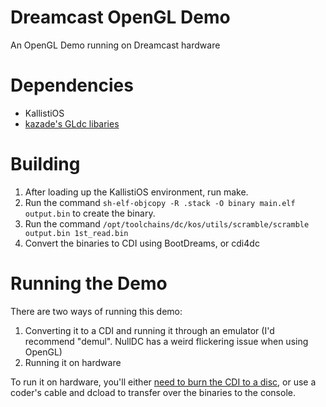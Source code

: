 # Dreamcast OpenGL Demo
An OpenGL Demo running on Dreamcast hardware

# Dependencies
- KallistiOS
- [kazade's GLdc libaries](http://dcemulation.org/phpBB/viewtopic.php?f=29&t=104595)

# Building
1. After loading up the KallistiOS environment, run make.
2. Run the command ```sh-elf-objcopy -R .stack -O binary main.elf output.bin``` to create the binary.
3. Run the command ```/opt/toolchains/dc/kos/utils/scramble/scramble output.bin 1st_read.bin```
4. Convert the binaries to CDI using BootDreams, or cdi4dc

# Running the Demo
There are two ways of running this demo:
1. Converting it to a CDI and running it through an emulator (I'd recommend "demul". NullDC has a weird flickering issue when using OpenGL)
2. Running it on hardware

To run it on hardware, you'll either [need to burn the CDI to a disc](https://www.wikihow.com/Burn-Dreamcast-Games, "How to Burn Dreamcast Games to a Disc"), or use a coder's cable and dcload to transfer over the binaries to the console.
